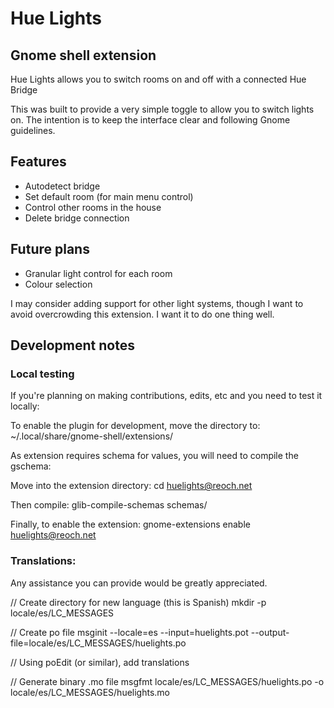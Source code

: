 # Hue Lights

## Gnome shell extension
Hue Lights allows you to switch rooms on and off with a connected Hue Bridge

This was built to provide a very simple toggle to allow you to switch lights on.
The intention is to keep the interface clear and following Gnome guidelines.

## Features
- Autodetect bridge
- Set default room (for main menu control)
- Control other rooms in the house
- Delete bridge connection

## Future plans
- Granular light control for each room
- Colour selection

I may consider adding support for other light systems, though I want to avoid overcrowding this extension.
I want it to do one thing well.

## Development notes

### Local testing
If you're planning on making contributions, edits, etc and you need to test it locally:

To enable the plugin for development, move the directory to:
~/.local/share/gnome-shell/extensions/

As extension requires schema for values, you will need to compile the gschema: 

Move into the extension directory:
cd huelights@reoch.net

Then compile:
glib-compile-schemas schemas/

Finally, to enable the extension:
gnome-extensions enable huelights@reoch.net

### Translations:

Any assistance you can provide would be greatly appreciated.

// Create directory for new language (this is Spanish)
mkdir -p locale/es/LC_MESSAGES

// Create po file
msginit --locale=es --input=huelights.pot --output-file=locale/es/LC_MESSAGES/huelights.po

// Using poEdit (or similar), add translations

// Generate binary .mo file
msgfmt locale/es/LC_MESSAGES/huelights.po -o locale/es/LC_MESSAGES/huelights.mo

